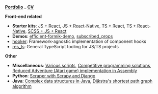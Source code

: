 [**Portfolio**](https://resolritter.now.sh) _ [**CV**](https://resolritter.now.sh/cv)

**Front-end related**

- **Starter kits**: [JS + React](https://github.com/resolritter/react-js-starter), [JS + React-Native](https://github.com/resolritter/react-native-js-starter), [TS + React](https://github.com/resolritter/react-ts-starter), [TS + React-Native](https://github.com/resolritter/ts-react-native-starter), [SCSS + JS + React](https://github.com/resolritter/js-react-scss-starter)
- **Demos**: [efficient-formik-demo](https://github.com/resolritter/efficient-formik-demo), [subscribed_props](https://github.com/resolritter/subscribed_props)
- [hooker](https://github.com/resolritter/hooker): Framework-agnostic implementation of component hooks
- [res_ts](https://github.com/resolritter/res_ts): General TypeScript tooling for JS/TS projects

**Other**

- **Miscellaneous**: [Various scripts](https://github.com/resolritter/sscripts), [Competitive programming solutions](https://github.com/resolritter/competitive-programming), [Reduced Adventure (Atari game) implementation in Assembly](https://github.com/resolritter/MIPS-Mars-Game)
- **Python**: [Scraper with Scrapy and Django](https://github.com/resolritter/webscraper-news-portal) 
- **Java**: [Complex data structures in Java](https://github.com/resolritter/DS-Java), [Dijkstra's shortest path graph algorithm](https://github.com/resolritter/Shortest-Path-Dijkstra/tree/master/LabirintoGrafos)

